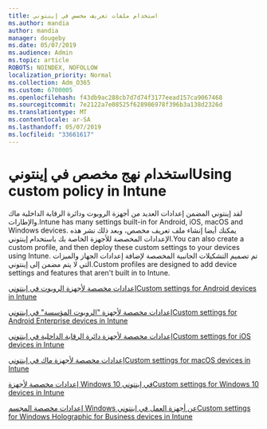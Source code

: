 ```yaml
---
title: استخدام ملفات تعريف مخصص في إينتوني
ms.author: mandia
author: mandia
manager: dougeby
ms.date: 05/07/2019
ms.audience: Admin
ms.topic: article
ROBOTS: NOINDEX, NOFOLLOW
localization_priority: Normal
ms.collection: Adm_O365
ms.custom: 6700005
ms.openlocfilehash: f43db9ac288cb7d7d74f3177eead157ca9067468
ms.sourcegitcommit: 7e2122a7e08525f628986978f396b3a138d2326d
ms.translationtype: MT
ms.contentlocale: ar-SA
ms.lasthandoff: 05/07/2019
ms.locfileid: "33661617"
---
```

# <a name="using-custom-policy-in-intune"></a><span data-ttu-id="64f98-102">استخدام نهج مخصص في إينتوني</span><span class="sxs-lookup"><span data-stu-id="64f98-102">Using custom policy in Intune</span></span>

<span data-ttu-id="64f98-103">لقد إينتوني المضمن إعدادات العديد من أجهزة الروبوت ودائرة الرقابة الداخلية ماك والإطارات.</span><span class="sxs-lookup"><span data-stu-id="64f98-103">Intune has many settings built-in for Android, iOS, macOS and Windows devices.</span></span> <span data-ttu-id="64f98-104">يمكنك أيضا إنشاء ملف تعريف مخصص، وبعد ذلك نشر هذه الإعدادات المخصصة للأجهزة الخاصة بك باستخدام إينتوني.</span><span class="sxs-lookup"><span data-stu-id="64f98-104">You can also create a custom profile, and then deploy these custom settings to your devices using Intune.</span></span> <span data-ttu-id="64f98-105">تم تصميم التشكيلات الجانبية المخصصة لإضافة إعدادات الجهاز والميزات التي لا يتم مضمن إلى إينتوني.</span><span class="sxs-lookup"><span data-stu-id="64f98-105">Custom profiles are designed to add device settings and features that aren't built in to Intune.</span></span>

[<span data-ttu-id="64f98-106">إعدادات مخصصة لأجهزة الروبوت في إينتوني</span><span class="sxs-lookup"><span data-stu-id="64f98-106">Custom settings for Android devices in Intune</span></span>](https://docs.microsoft.com/intune/custom-settings-android)

[<span data-ttu-id="64f98-107">إعدادات مخصصة لأجهزة "الروبوت المؤسسة" في إينتوني</span><span class="sxs-lookup"><span data-stu-id="64f98-107">Custom settings for Android Enterprise devices in Intune</span></span>](https://docs.microsoft.com/intune/custom-settings-android-for-work)

[<span data-ttu-id="64f98-108">إعدادات مخصصة لأجهزة دائرة الرقابة الداخلية في إينتوني</span><span class="sxs-lookup"><span data-stu-id="64f98-108">Custom settings for iOS devices in Intune</span></span>](https://docs.microsoft.com/intune/custom-settings-ios)

[<span data-ttu-id="64f98-109">إعدادات مخصصة لأجهزة ماك في إينتوني</span><span class="sxs-lookup"><span data-stu-id="64f98-109">Custom settings for macOS devices in Intune</span></span>](https://docs.microsoft.com/intune/custom-settings-macos)

[<span data-ttu-id="64f98-110">إعدادات مخصصة لأجهزة Windows 10 في إينتوني</span><span class="sxs-lookup"><span data-stu-id="64f98-110">Custom settings for Windows 10 devices in Intune</span></span>](https://docs.microsoft.com/intune/custom-settings-windows-10)

[<span data-ttu-id="64f98-111">إعدادات مخصصة المجسم Windows عن أجهزة العمل في إينتوني</span><span class="sxs-lookup"><span data-stu-id="64f98-111">Custom settings for Windows Holographic for Business devices in Intune</span></span>](https://docs.microsoft.com/intune/custom-settings-windows-holographic)